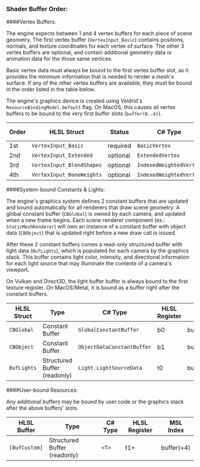 ### Shader Buffer Order:

####Vertex Buffers:

The engine expects between 1 and 4 vertex buffers for each piece of scene geometry. The first vertex buffer (```VertexInput_Basic```) contains positions, normals, and texture coordinates for each vertex of surface. The other 3 vertex buffers are optional, and contain additional geometry data or animation data for the those same vertices.

Basic vertex data must always be bound to the first vertex buffer slot, as it provides the minimum information that is needed to render a mesh's surface. If any of the other vertex buffers are available, they must be bound in the order listed in the table below.

The engine's graphics device is created using Veldrid's ```ResourceBindingModel.Default``` flag. On MacOS, this causes all vertex buffers to be bound to the very first buffer slots (```buffer(0..4)```).

| **Order** | **HLSL Struct** | **Status** | **C\# Type** | **MSL Index** |
| --- | --- | --- | --- | --- |
| 1st | ```VertexInput_Basic``` | required | ```BasicVertex``` | buffer(0) |
| 2nd | ```VertexInput_Extended``` | optional | ```ExtendedVertex``` | buffer(1) |
| 3rd | ```VertexInput_BlendShapes``` | optional | ```IndexedWeightedVertex``` | buffer(2) |
| 4th | ```VertexInput_BoneWeights``` | optional | ```IndexedWeightedVertex``` | buffer(3) |


####System-bound Constants & Lights:

The engine's graphics system defines 2 constant buffers that are updated and bound automatically for all renderers that draw scene geometry. A global constant buffer (```CBGlobal```) is owned by each camera, and updated when a new frame begins. Each scene renderer component (ex.: ```StaticMeshRenderer```) will own an instance of a constant buffer with object data (```CBObject```) that is updated right before a new draw call is issued.

After these 2 constant buffers comes a read-only structured buffer with light data (```BufLights```), which is populated for each camera by the graphics stack. This buffer contains light color, intensity, and directional information for each light source that may illuminate the contents of a camera's viewport.

On Vulkan and Direct3D, the light buffer buffer is always bound to the first texture register. On MacOS/Metal, it is bound as a buffer right after the constant buffers.

| **HLSL Struct** | **Type** | **C\# Type** | **HLSL Register** | **MSL Index** |
| --- | --- | --- | --- | --- |
| ```CBGlobal``` | Constant Buffer | ```GlobalConstantBuffer``` | b0 | buffer(+1) |
| ```CBObject``` | Constant Buffer | ```ObjectDataConstantBuffer``` | b1 | buffer(+2) |
| ```BufLights``` | Structured Buffer (readonly) | ```Light.LightSourceData``` | t0 | buffer(+3) |


####User-bound Resources:

Any additional buffers may be bound by user code or the graphics stack after the above buffers' slots.

| **HLSL Buffer** | **Type** | **C\# Type** | **HLSL Register** | **MSL Index** |
| --- | --- | --- | --- | --- |
| ```[BufCustom]``` | Structured Buffer (readonly) | ```<T>``` | t1+ | buffer(+4) |
